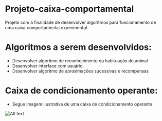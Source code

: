 # Projeto-caixa-comportamental
Projeto com a finalidade de desenvolver algoritmos para funcionamento de uma caixa comportamental experimental. 

# Algoritmos a serem desenvolvidos:
- Desenvolver algoritmo de reconhecimento da habituação do animal
- Desenvolver interface com usuário
- Desenvolver algoritmo de aproximações sucessivas e recompensas

# Caixa de condicionamento operante:
- Segue imagem ilustrativa de uma caixa de condicionamento operante

![Alt text](https://i1.wp.com/psicoativo.com/wp-content/uploads/2016/08/caixa-de-skinner.jpg)
